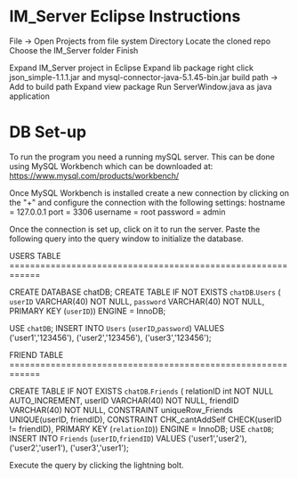 # IM_Server Eclipse Instructions

File -> Open Projects from file system
Directory
Locate the cloned repo
Choose the IM_Server folder
Finish

Expand IM_Server project in Eclipse
Expand lib package
right click json_simple-1.1.1.jar and mysql-connector-java-5.1.45-bin.jar
build path -> Add to build path
Expand view package
Run ServerWindow.java as java application


# DB Set-up

To run the program you need a running mySQL server.
This can be done using MySQL Workbench which can be downloaded at:
https://www.mysql.com/products/workbench/

Once MySQL Workbench is installed create a new connection by clicking on the "+" and configure the connection with the following settings: 
	hostname = 127.0.0.1
	port = 3306
	username = root
	password = admin

Once the connection is set up, click on it to run the server.
Paste the following query into the query window to initialize the database.


USERS TABLE ============================================================

CREATE DATABASE chatDB;
CREATE TABLE IF NOT EXISTS `chatDB`.`Users` (
  `userID` VARCHAR(40) NOT NULL,
  `password` VARCHAR(40) NOT NULL,
  PRIMARY KEY (`userID`))
ENGINE = InnoDB;

USE `chatDB`;
INSERT INTO `Users` (`userID`,`password`) VALUES 
('user1','123456'),
('user2','123456'),
('user3','123456');

FRIEND TABLE ============================================================

CREATE TABLE IF NOT EXISTS `chatDB`.`Friends` (
	relationID int NOT NULL AUTO_INCREMENT,
	userID VARCHAR(40) NOT NULL,
	friendID VARCHAR(40) NOT NULL,
CONSTRAINT uniqueRow_Friends UNIQUE(userID, friendID),
CONSTRAINT CHK_cantAddSelf CHECK(userID != friendID),
PRIMARY KEY (`relationID`))
ENGINE = InnoDB;
USE `chatDB`;
INSERT INTO `Friends` (`userID`,`friendID`) VALUES 
('user1','user2'),
('user2','user1'),
('user3','user1');

Execute the query by clicking the lightning bolt. 